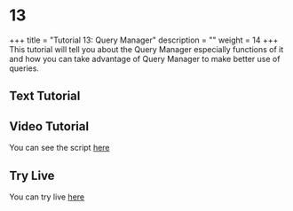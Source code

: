 # 13

+++ title = "Tutorial 13: Query Manager" description = "" weight = 14 +++    
 This tutorial will tell you about the Query Manager especially functions of it and how you can take advantage of Query Manager to make better use of queries. 

## Text Tutorial

## Video Tutorial

You can see the script [here](https://github.com/hyounes4560/training-portal/tree/a5d651d741ffc8a7b4a33a10307dc2a430deef4a/intermine-training-portal/python-scripts/video13/README.md)

## Try Live

You can try live [here](https://mybinder.org/v2/gh/intermine/intermine-ws-python-docs/master?filepath=13-tutorial.ipynb)

